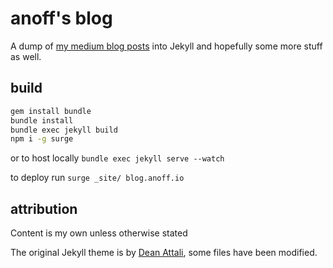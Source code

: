 # anoff's blog

A dump of [my medium blog posts](https://medium.com/@an0xff) into Jekyll and hopefully some more stuff as well.

## build

```sh
gem install bundle
bundle install
bundle exec jekyll build
npm i -g surge
```

or to host locally `bundle exec jekyll serve --watch`

to deploy run `surge _site/ blog.anoff.io`

## attribution

Content is my own unless otherwise stated

The original Jekyll theme is by [Dean Attali](https://github.com/daattali/beautiful-jekyll), some files have been modified.
